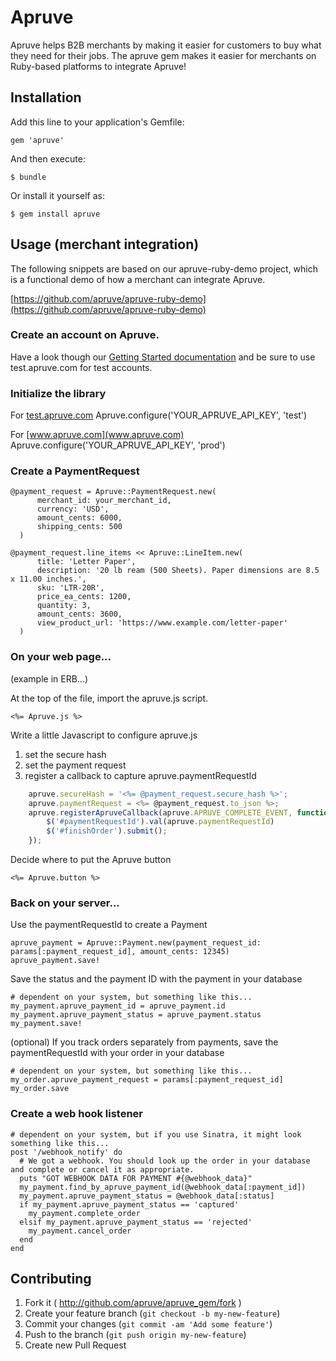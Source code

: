 # Apruve

Apruve helps B2B merchants by making it easier for customers to buy what they need for
their jobs. The apruve gem makes it easier for merchants on Ruby-based platforms to
integrate Apruve!

## Installation

Add this line to your application's Gemfile:

    gem 'apruve'

And then execute:

    $ bundle

Or install it yourself as:

    $ gem install apruve

## Usage (merchant integration)

The following snippets are based on our apruve-ruby-demo project, which is a functional demo of how a merchant can
integrate Apruve.

[https://github.com/apruve/apruve-ruby-demo](https://github.com/apruve/apruve-ruby-demo)

### Create an account on Apruve.

Have a look though our [Getting Started documentation](https://www.apruve.com/doc/developers/) and be sure to use
test.apruve.com for test accounts.

### Initialize the library

For [test.apruve.com](test.apruve.com)
    Apruve.configure('YOUR_APRUVE_API_KEY', 'test')

For [www.apruve.com](www.apruve.com)
    Apruve.configure('YOUR_APRUVE_API_KEY', 'prod')

### Create a PaymentRequest

    @payment_request = Apruve::PaymentRequest.new(
          merchant_id: your_merchant_id,
          currency: 'USD',
          amount_cents: 6000,
          shipping_cents: 500
      )

    @payment_request.line_items << Apruve::LineItem.new(
          title: 'Letter Paper',
          description: '20 lb ream (500 Sheets). Paper dimensions are 8.5 x 11.00 inches.',
          sku: 'LTR-20R',
          price_ea_cents: 1200,
          quantity: 3,
          amount_cents: 3600,
          view_product_url: 'https://www.example.com/letter-paper'
      )

### On your web page...

(example in ERB...)

At the top of the file, import the apruve.js script.

    <%= Apruve.js %>

Write a little Javascript to configure apruve.js

1. set the secure hash
2. set the payment request
3. register a callback to capture apruve.paymentRequestId

``` javascript
    apruve.secureHash = '<%= @payment_request.secure_hash %>';
    apruve.paymentRequest = <%= @payment_request.to_json %>;
    apruve.registerApruveCallback(apruve.APRUVE_COMPLETE_EVENT, function () {
        $('#paymentRequestId').val(apruve.paymentRequestId)
        $('#finishOrder').submit();
    });
```

Decide where to put the Apruve button

    <%= Apruve.button %>

### Back on your server...

Use the paymentRequestId to create a Payment

    apruve_payment = Apruve::Payment.new(payment_request_id: params[:payment_request_id], amount_cents: 12345)
    apruve_payment.save!

Save the status and the payment ID with the payment in your database

    # dependent on your system, but something like this...
    my_payment.apruve_payment_id = apruve_payment.id
    my_payment.apruve_payment_status = apruve_payment.status
    my_payment.save!

(optional) If you track orders separately from payments, save the paymentRequestId with your order in your database

    # dependent on your system, but something like this...
    my_order.apruve_payment_request = params[:payment_request_id]
    my_order.save

### Create a web hook listener

    # dependent on your system, but if you use Sinatra, it might look something like this...
    post '/webhook_notify' do
      # We got a webhook. You should look up the order in your database and complete or cancel it as appropriate.
      puts "GOT WEBHOOK DATA FOR PAYMENT #{@webhook_data}"
      my_payment.find_by_apruve_payment_id(@webhook_data[:payment_id])
      my_payment.apruve_payment_status = @webhook_data[:status]
      if my_payment.apruve_payment_status == 'captured'
        my_payment.complete_order
      elsif my_payment.apruve_payment_status == 'rejected'
        my_payment.cancel_order
      end
    end

## Contributing

1. Fork it ( http://github.com/apruve/apruve_gem/fork )
2. Create your feature branch (`git checkout -b my-new-feature`)
3. Commit your changes (`git commit -am 'Add some feature'`)
4. Push to the branch (`git push origin my-new-feature`)
5. Create new Pull Request
